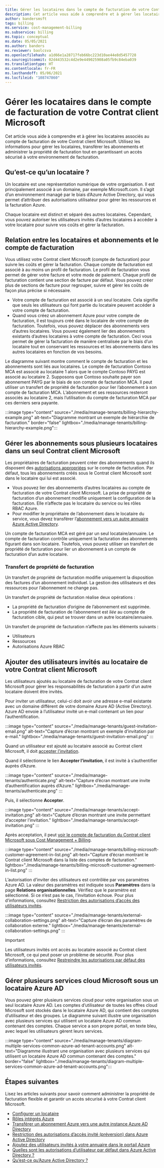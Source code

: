 ```yaml
---
title: Gérer les locataires dans le compte de facturation de votre Contrat client Microsoft - Azure
description: Cet article vous aide à comprendre et à gérer les locataires associés à votre compte de facturation dans le cadre d’un Contrat client Microsoft.
author: bandersmsft
tags: billing
ms.service: cost-management-billing
ms.subservice: billing
ms.topic: conceptual
ms.date: 05/05/2021
ms.author: banders
ms.reviewer: baolcsva
ms.openlocfilehash: a1d66e1a28717feb66bc223d10ae44e8d5457728
ms.sourcegitcommit: 02d443532c4d2e9e449025908a05fb9c84eba039
ms.translationtype: HT
ms.contentlocale: fr-FR
ms.lasthandoff: 05/06/2021
ms.locfileid: "108747860"
---
```

# <a name="manage-tenants-in-your-microsoft-customer-agreement-billing-account"></a>Gérer les locataires dans le compte de facturation de votre Contrat client Microsoft

Cet article vous aide à comprendre et à gérer les locataires associés au compte de facturation de votre Contrat client Microsoft. Utilisez les informations pour gérer les locataires, transférer les abonnements et administrer la propriété de facturation tout en garantissant un accès sécurisé à votre environnement de facturation.

## <a name="whats-a-tenant"></a>Qu’est-ce qu’un locataire ?

Un locataire est une représentation numérique de votre organisation. Il est principalement associé à un domaine, par exemple Microsoft.com. Il s’agit d’un environnement managé par le biais d’Azure Active Directory, qui vous permet d’attribuer des autorisations utilisateur pour gérer les ressources et la facturation Azure.

Chaque locataire est distinct et séparé des autres locataires. Cependant, vous pouvez autoriser les utilisateurs invités d’autres locataires à accéder à votre locataire pour suivre vos coûts et gérer la facturation.

## <a name="how-tenants-and-subscriptions-relate-to-billing-account"></a>Relation entre les locataires et abonnements et le compte de facturation

Vous utilisez votre Contrat client Microsoft (compte de facturation) pour suivre les coûts et gérer la facturation. Chaque compte de facturation est associé à au moins un profil de facturation. Le profil de facturation vous permet de gérer votre facture et votre mode de paiement. Chaque profil de facturation contient une section de facture par défaut. Vous pouvez créer plus de sections de facture pour regrouper, suivre et gérer les coûts de façon plus précise si nécessaire.

- Votre compte de facturation est associé à un seul locataire. Cela signifie que seuls les utilisateurs qui font partie du locataire peuvent accéder à votre compte de facturation.
- Quand vous créez un abonnement Azure pour votre compte de facturation, il est toujours créé dans le locataire de votre compte de facturation. Toutefois, vous pouvez déplacer des abonnements vers d’autres locataires. Vous pouvez également lier des abonnements existants d’autres locataires à votre compte de facturation. Ceci vous permet de gérer la facturation de manière centralisée par le biais d’un locataire tout en conservant les ressources et les abonnements dans les autres locataires en fonction de vos besoins.

Le diagramme suivant montre comment le compte de facturation et les abonnements sont liés aux locataires. Le compte de facturation Contoso MCA est associé au locataire 1 alors que le compte Contoso PAYG est associé au locataire 2. Supposons que Contoso souhaite payer son abonnement PAYG par le biais de son compte de facturation MCA. Il peut utiliser un transfert de propriété de facturation pour lier l’abonnement à son compte de facturation MCA. L’abonnement et ses ressources resteront associés au locataire 2, mais l’utilisation du compte de facturation MCA par ces derniers sera payante.

:::image type="content" source="./media/manage-tenants/billing-hierarchy-example.png" alt-text="Diagramme montrant un exemple de hiérarchie de facturation." border="false" lightbox="./media/manage-tenants/billing-hierarchy-example.png":::

## <a name="manage-subscriptions-under-multiple-tenants-in-a-single-microsoft-customer-agreement"></a>Gérer les abonnements sous plusieurs locataires dans un seul Contrat client Microsoft

Les propriétaires de facturation peuvent créer des abonnements quand ils disposent des [autorisations appropriées](../manage/understand-mca-roles.md#subscription-billing-roles-and-tasks) sur le compte de facturation. Par défaut, tous les abonnements créés sous le Contrat client Microsoft sont dans le locataire qui lui est associé.

- Vous pouvez lier des abonnements d’autres locataires au compte de facturation de votre Contrat client Microsoft. La prise de propriété de facturation d’un abonnement modifie uniquement la configuration de la facturation. Elle n’affecte pas le locataire du service ou les rôles RBAC Azure.
- Pour modifier le propriétaire de l’abonnement dans le locataire du service, vous devez transférer l’[abonnement vers un autre annuaire Azure Active Directory](../../role-based-access-control/transfer-subscription.md).

Un compte de facturation MCA est géré par un seul locataire/annuaire. Le compte de facturation contrôle uniquement la facturation des abonnements figurant dans son locataire. Toutefois, vous pouvez utiliser un transfert de propriété de facturation pour lier un abonnement à un compte de facturation d’un autre locataire.

### <a name="billing-ownership-transfer"></a>Transfert de propriété de facturation

Un transfert de propriété de facturation modifie uniquement la disposition des factures d’un abonnement individuel. La gestion des utilisateurs et des ressources pour l’abonnement ne change pas.

Un transfert de propriété de facturation réalise deux opérations :

- La propriété de facturation d’origine de l’abonnement est supprimée.
- La propriété de facturation de l’abonnement est *liée* au compte de facturation cible, qui peut se trouver dans un autre locataire/annuaire.

Un transfert de propriété de facturation n’affecte pas les éléments suivants :

- Utilisateurs
- Ressources
- Autorisations Azure RBAC


## <a name="add-guest-users-to-your-microsoft-customer-agreement-tenant"></a>Ajouter des utilisateurs invités au locataire de votre Contrat client Microsoft

Les utilisateurs ajoutés au locataire de facturation de votre Contrat client Microsoft pour gérer les responsabilités de facturation à partir d’un autre locataire doivent être invités.

Pour inviter un utilisateur, celui-ci doit avoir une adresse e-mail existante avec un domaine différent de votre domaine Azure AD (Active Directory). Azure AD envoie à l’utilisateur invité un e-mail contenant un lien pour l’authentification.

:::image type="content" source="./media/manage-tenants/guest-invitation-email.png" alt-text="Capture d’écran montrant un exemple d’invitation par e-mail." lightbox="./media/manage-tenants/guest-invitation-email.png" :::

Quand un utilisateur est ajouté au locataire associé au Contrat client Microsoft, il doit [accepter l’invitation](../../active-directory/external-identities/b2b-quickstart-add-guest-users-portal.md#accept-the-invitation).

Quand il sélectionne le lien **Accepter l’invitation**, il est invité à s’authentifier auprès d’Azure.

:::image type="content" source="./media/manage-tenants/authenticate.png" alt-text="Capture d’écran montrant une invite d’authentification auprès d’Azure." lightbox="./media/manage-tenants/authenticate.png" :::

Puis, il sélectionne **Accepter**.

:::image type="content" source="./media/manage-tenants/accept-invitation.png" alt-text="Capture d’écran montrant une invite permettant d’accepter l’invitation." lightbox="./media/manage-tenants/accept-invitation.png" :::

Après acceptation, il peut [voir le compte de facturation du Contrat client Microsoft sous Cost Management + Billing](../understand/mca-overview.md#check-access-to-a-microsoft-customer-agreement).

:::image type="content" source="./media/manage-tenants/billing-microsoft-customer-agreement-in-list.png" alt-text="Capture d’écran montrant le Contrat client Microsoft dans la liste des comptes de facturation." lightbox="./media/manage-tenants/billing-microsoft-customer-agreement-in-list.png" :::

L’autorisation d’inviter des utilisateurs est contrôlée par vos paramètres Azure AD. La valeur des paramètres est indiquée sous **Paramètres** dans la page **Relations organisationnelles**. Vérifiez que le paramètre est sélectionné. Si ce n’est pas le cas, l’invitation échoue. Pour plus d’informations, consultez [Restriction des autorisations d’accès des utilisateurs invités](../../active-directory/enterprise-users/users-restrict-guest-permissions.md).

:::image type="content" source="./media/manage-tenants/external-collaboration-settings.png" alt-text="Capture d’écran des paramètres de collaboration externe." lightbox="./media/manage-tenants/external-collaboration-settings.png" :::

> [!IMPORTANT]
> Les utilisateurs invités ont accès au locataire associé au Contrat client Microsoft, ce qui peut poser un problème de sécurité. Pour plus d’informations, consultez [Restreindre les autorisations par défaut des utilisateurs invités](../../active-directory/fundamentals/users-default-permissions.md#restrict-member-users-default-permissions).

## <a name="manage-multiple-microsoft-cloud-services-under-an-azure-ad-tenant"></a>Gérer plusieurs services cloud Microsoft sous un locataire Azure AD

Vous pouvez gérer plusieurs services cloud pour votre organisation sous un seul locataire Azure AD. Les comptes d’utilisateur de toutes les offres cloud Microsoft sont stockés dans le locataire Azure AD, qui contient des comptes d’utilisateur et des groupes. Le diagramme suivant illustre une organisation avec plusieurs services qui utilisent un locataire Azure AD commun contenant des comptes. Chaque service a son propre portail, en texte bleu, avec lequel les utilisateurs gèrent leurs services.

:::image type="content" source="./media/manage-tenants/diagram-multiple-services-common-azure-ad-tenant-accounts.png" alt-text="Diagramme illustrant une organisation avec plusieurs services qui utilisent un locataire Azure AD commun contenant des comptes." border="false" lightbox="./media/manage-tenants/diagram-multiple-services-common-azure-ad-tenant-accounts.png":::

## <a name="next-steps"></a>Étapes suivantes

Lisez les articles suivants pour savoir comment administrer la propriété de facturation flexible et garantir un accès sécurisé à votre Contrat client Microsoft.

- [Configurer un locataire](../../active-directory/develop/quickstart-create-new-tenant.md)
- [Rôles intégrés Azure](../../role-based-access-control/built-in-roles.md)
- [Transférer un abonnement Azure vers une autre instance Azure AD Directory](../../role-based-access-control/transfer-subscription.md)
- [Restriction des autorisations d’accès invité (préversion) dans Azure Active Directory](../../active-directory/enterprise-users/users-restrict-guest-permissions.md)
- [Ajoutez des utilisateurs invités à votre annuaire dans le portail Azure](../../active-directory/external-identities/b2b-quickstart-add-guest-users-portal.md#accept-the-invitation)
- [Quelles sont les autorisations d’utilisateur par défaut dans Azure Active Directory ?](../../active-directory/external-identities/b2b-quickstart-add-guest-users-portal.md#accept-the-invitation)
- [Qu’est-ce qu’Azure Active Directory ?](../../active-directory/fundamentals/active-directory-whatis.md)